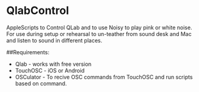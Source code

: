 QlabControl
===========

AppleScripts to Control QLab and to use Noisy to play pink or white noise. For use during setup or rehearsal to un-teather from sound desk and Mac and listen to sound in different places.

##Requirements:
- Qlab - works with free version
- TouchOSC - iOS or Android
- OSCulator - To recive OSC commands from TouchOSC and run scripts based on command.

